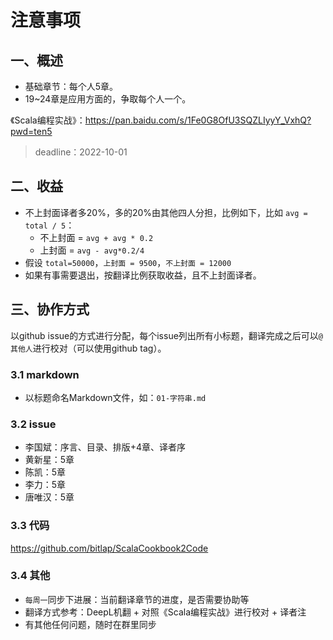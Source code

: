 # 注意事项

## 一、概述

- 基础章节：每个人5章。
- 19~24章是应用方面的，争取每个人一个。

《Scala编程实战》：https://pan.baidu.com/s/1Fe0G8OfU3SQZLIyyY_VxhQ?pwd=ten5

> deadline：2022-10-01

## 二、收益

- 不上封面译者多20%，多的20%由其他四人分担，比例如下，比如 `avg = total / 5`：
  - 不上封面 = `avg + avg * 0.2`
  - 上封面 = `avg - avg*0.2/4`
- 假设 `total=50000`，`上封面 = 9500`，`不上封面 = 12000`
- 如果有事需要退出，按翻译比例获取收益，且不上封面译者。

## 三、协作方式

以github issue的方式进行分配，每个issue列出所有小标题，翻译完成之后可以`@其他人`进行校对（可以使用github tag）。

### 3.1 markdown

- 以标题命名Markdown文件，如：`01-字符串.md`

### 3.2 issue

- 李国斌：序言、目录、排版+4章、译者序
- 黄新星：5章
- 陈凯：5章
- 李力：5章
- 唐唯汉：5章

### 3.3 代码

https://github.com/bitlap/ScalaCookbook2Code

### 3.4 其他

- `每周一`同步下进展：当前翻译章节的进度，是否需要协助等
- 翻译方式参考：DeepL机翻 + 对照《Scala编程实战》进行校对 + 译者注
- 有其他任何问题，随时在群里同步

